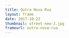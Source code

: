 ```yaml
---
title: Outra Nova Rua
layout: frame
date: 2017-10-22
thumbnail: street-new-2.jpg
frameurl: outra-nova-rua
---
```

